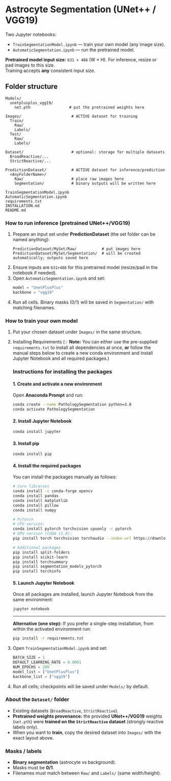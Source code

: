 # Astrocyte Segmentation (UNet++ / VGG19)

Two Jupyter notebooks:
- `TrainSegmentationModel.ipynb` — train your own model (any image size).
- `AutomaticSegmentation.ipynb` — run the pretrained model.

**Pretrained model input size:** `631 × 486` (W × H). For inference, resize or pad images to this size.  
Training accepts **any** consistent input size.

## Folder structure
```text
Models/
  unetplusplus_vgg19/
    net.pth                 # put the pretrained weights here

Images/                      # ACTIVE dataset for training
  Train/
    Raw/
    Labels/
  Test/
    Raw/
    Labels/

Dataset/                     # optional: storage for multiple datasets
  BroadReactive/...
  StrictReactive/...

PredictionDataset/           # ACTIVE dataset for inference/prediction
  <AnyFolderName>/
    Raw/                     # place raw images here
    Segmentation/            # binary outputs will be written here

TrainSegmentationModel.ipynb
AutomaticSegmentation.ipynb
requirements.txt
INSTALLATION.md
README.md
```

### How to run inference (pretrained UNet++/VGG19)
1. Prepare an input set under **PredictionDataset** (the set folder can be named anything):
   ```text
   PredictionDataset/MySet/Raw/           # put images here
   PredictionDataset/MySet/Segmentation/  # will be created automatically; outputs saved here
   ```
2. Ensure inputs are `631×486` for this pretrained model (resize/pad in the notebook if needed).
3. Open `AutomaticSegmentation.ipynb` and set:
   ```python
   model = "UnetPlusPlus"
   backbone = "vgg19"
   ```
4. Run all cells. Binary masks (0/1) will be saved in `Segmentation/` with matching filenames.

### How to train your own model
1. Put your chosen dataset under `Images/` in the same structure.



2. Installing Requirements (💡 **Note:** You can either use the pre-supplied `requirements.txt` to install all dependencies at once, **or** follow the manual steps below to create a new conda environment and install Jupyter Notebook and all required packages.)

   ### Instructions for installing the packages
   #### 1. Create and activate a new environment
   Open **Anaconda Prompt** and run:
   ```bash
   conda create --name PathologySegmentation python=3.8
   conda activate PathologySegmentation
   ```


   #### 2. Install Jupyter Notebook
   ```bash
   conda install jupyter
   ```

   #### 3. Install pip
   ```bash
   conda install pip
   ```

   #### 4. Install the required packages
   You can install the packages manually as follows:
   ```bash
   # Core libraries
   conda install -c conda-forge opencv
   conda install pandas
   conda install matplotlib
   conda install pillow
   conda install numpy

   # PyTorch
   # CPU version:
   conda install pytorch torchvision cpuonly -c pytorch
   # GPU version (CUDA 11.8):
   pip install torch torchvision torchaudio --index-url https://download.pytorch.org/whl/cu118

   # Additional packages
   pip install split-folders
   pip install scikit-learn
   pip install torchsummary
   pip install segmentation_models_pytorch
   pip install torchinfo
   ```

   #### 5. Launch Jupyter Notebook
   Once all packages are installed, launch Jupyter Notebook from the same environment:
   ```bash
   jupyter notebook
   ```

   ---

   **Alternative (one step):**
   If you prefer a single-step installation, from within the activated environment run:
   ```bash
   pip install -r requirements.txt
   ```

3. Open `TrainSegmentationModel.ipynb` and set:
   ```python
   BATCH_SIZE = 1
   DEFAULT_LEARNING_RATE = 0.0001
   NUM_EPOCHS = 200
   model_list = ["UnetPlusPlus"]
   backbone_list = ["vgg19"]
   ```
4. Run all cells; checkpoints will be saved under `Models/` by default.

### About the `Dataset/` folder
- Existing datasets (`BroadReactive`, `StrictReactive`).
- **Pretrained weights provenance:** the provided **UNet++/VGG19** weights (`net.pth`) were **trained on the `StrictReactive` dataset** (strongly reactive labels only).
- When you want to **train**, copy the desired dataset into `Images/` with the exact layout above.

### Masks / labels
- **Binary segmentation** (astrocyte vs background).
- Masks must be **0/1**.
- Filenames must match between `Raw/` and `Labels/` (same width/height).
